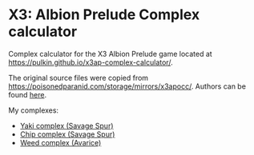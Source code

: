 X3: Albion Prelude Complex calculator
=====================================

Complex calculator for the X3 Albion Prelude game located at https://pulkin.github.io/x3ap-complex-calculator/.

The original source files were copied from https://poisonedparanid.com/storage/mirrors/x3apocc/.
Authors can be found [here](https://forum.egosoft.com/viewtopic.php?t=197763).

My complexes:

* [Yaki complex (Savage Spur)](https://pulkin.github.io/x3ap-complex-calculator/?factories=xtlf,Boron,L,3;sim,Boron,L,2,40;spp,Boron,L,2,215;spp,Boron,M,1,215;bgf,Boron,L,4;bfcl,Boron,L,4;om,Boron,L,1,57;rr,Split,M,1;df,Teladi,L,1;csa,Split,M,1;wf,Argon,L,2;sqmf,Split,S,2;bpl,Teladi,L,1;sfd,Argon,L,2;htff,Boron,S,3&sector=33)
* [Chip complex (Savage Spur)](https://pulkin.github.io/x3ap-complex-calculator/?factories=spp,Boron,XL,1,215;bgf,Boron,L,3;bfcl,Boron,L,3;sim,Boron,L,1,40;sim,Boron,L,3,31;xtlf,Boron,L,2;chp,Boron,S,5&sector=33)
* [Weed complex (Avarice)](https://pulkin.github.io/x3ap-complex-calculator/?factories=xtlf,Boron,L,3;bpl,Teladi,L,4;bfcl,Boron,L,3;bgf,Boron,L,3;df,Teladi,L,4;sim,Boron,L,1,55;sim,Boron,L,1,22;spp,Boron,XL,1,215&sector=194)

